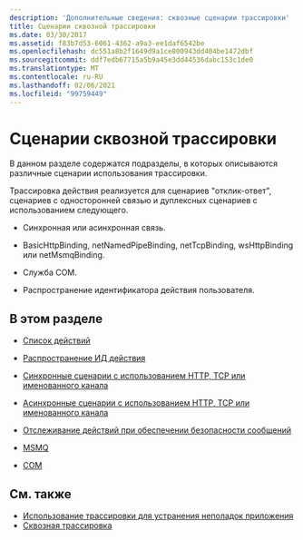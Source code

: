 ```yaml
---
description: 'Дополнительные сведения: сквозные сценарии трассировки'
title: Сценарии сквозной трассировки
ms.date: 03/30/2017
ms.assetid: f83b7d53-6061-4362-a9a3-ee1daf6542be
ms.openlocfilehash: dc551a8b2f1649d9a1ce800943dd404be1472dbf
ms.sourcegitcommit: ddf7edb67715a5b9a45e3dd44536dabc153c1de0
ms.translationtype: MT
ms.contentlocale: ru-RU
ms.lasthandoff: 02/06/2021
ms.locfileid: "99759449"
---
```

# <a name="end-to-end-tracing-scenarios"></a>Сценарии сквозной трассировки

В данном разделе содержатся подразделы, в которых описываются различные сценарии использования трассировки.  
  
 Трассировка действия реализуется для сценариев "отклик-ответ", сценариев с односторонней связью и дуплексных сценариев с использованием следующего.  
  
- Синхронная или асинхронная связь.  
  
- BasicHttpBinding, netNamedPipeBinding, netTcpBinding, wsHttpBinding или netMsmqBinding.  
  
- Служба COM.  
  
- Распространение идентификатора действия пользователя.  
  
## <a name="in-this-section"></a>В этом разделе  
  
- [Список действий](activity-list.md)  
  
- [Распространение ИД действия](activity-id-propagation.md)  
  
- [Синхронные сценарии с использованием HTTP, TCP или именованного канала](synchronous-scenarios-using-http-tcp-or-named-pipe.md)  
  
- [Асинхронные сценарии с использованием HTTP, TCP или именованного канала](asynchronous-scenarios-using-http-tcp-or-named-pipe.md)  
  
- [Отслеживание действий при обеспечении безопасности сообщений](activity-tracing-in-message-security.md)  
  
- [MSMQ](msmq.md)  
  
- [COM](com.md)  
  
## <a name="see-also"></a>См. также

- [Использование трассировки для устранения неполадок приложения](using-tracing-to-troubleshoot-your-application.md)
- [Сквозная трассировка](end-to-end-tracing.md)
